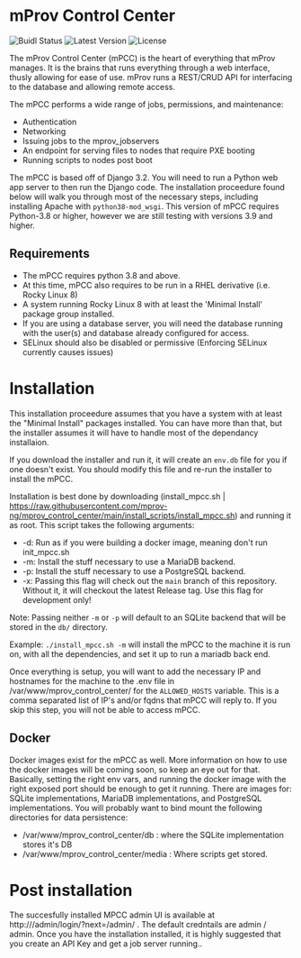 
# mProv Control Center
![Buidl Status](https://img.shields.io/github/actions/workflow/status/mprov-ng/mprov_control_center/dockerimages.yml?style=plastic)
![Latest Version](https://img.shields.io/github/v/tag/mprov-ng/mprov_control_center?style=plastic)
![License](https://img.shields.io/github/license/mprov-ng/mprov_control_center?style=plastic)

The mProv Control Center (mPCC) is the heart of everything that mProv manages. It is the brains that runs everything through a web interface, thusly allowing for ease of use. mProv runs a REST/CRUD API for interfacing to the database and allowing remote access. 

The mPCC performs a wide range of jobs, permissions, and maintenance:
- Authentication
- Networking
- Issuing jobs to the mprov_jobservers
- An endpoint for serving files to nodes that require PXE booting 
- Running scripts to nodes post boot

The mPCC is based off of Django 3.2. You will need to run a Python web app server to then run the Django code. The installation proceedure found below will walk you through most of the necessary steps, including installing Apache with `python38-mod_wsgi`. This version of mPCC requires Python-3.8 or higher, however we are still testing with versions 3.9 and higher.

## Requirements
- The mPCC requires python 3.8 and above.  
- At this time, mPCC also requires to be run in a RHEL derivative (i.e. Rocky Linux 8)
- A system running Rocky Linux 8 with at least the 'Minimal Install' package group installed.
- If you are using a database server, you will need the database running with the user(s) and database already configured for access.
- SELinux should also be disabled or permissive (Enforcing SELinux currently causes issues)

# Installation
This installation proceedure assumes that you have a system with at least the "Minimal Install" packages installed.  You can have more than that, but the installer assumes it will have to handle most of the dependancy installaion.

If you download the installer and run it, it will create an `env.db` file for you if one doesn't exist.  You should modify this file and re-run the installer to install the mPCC.



Installation is best done by downloading (install_mpcc.sh | https://raw.githubusercontent.com/mprov-ng/mprov_control_center/main/install_scripts/install_mpcc.sh) and running it as root.  This script takes the following arguments:

- -d: Run as if you were building a docker image, meaning don't run init_mpcc.sh
- -m: Install the stuff necessary to use a MariaDB backend.
- -p: Install the stuff necessary to use a PostgreSQL backend.
- -x: Passing this flag will check out the `main` branch of this repository.  Without it, it will checkout the latest Release tag.  Use this flag for development only!

Note: Passing neither `-m` or `-p` will default to an SQLite backend that will be stored in the `db/` directory.


Example: `./install_mpcc.sh -m` will install the mPCC to the machine it is run on, with all the dependencies, and set it up to run a mariadb back end.  

Once everything is setup, you will want to add the necessary IP and hostnames for the machine to the .env file in /var/www/mprov_control_center/ for the `ALLOWED_HOSTS` variable.  This is a comma separated list of IP's and/or fqdns that mPCC will reply to.  If you skip this step, you will not be able to access mPCC.


## Docker
Docker images exist for the mPCC as well.  More information on how to use the docker images will be coming soon, so keep an eye out for that.  Basically, setting the right env vars, and running the docker image with the right exposed port should be enough to get it running.  There are images for: SQLite implementations, MariaDB implementations, and PostgreSQL implementations.  You will probably want to bind mount the following directories for data persistence:

- /var/www/mprov_control_center/db : where the SQLite implementation stores it's DB
- /var/www/mprov_control_center/media : Where scripts get stored.

# Post installation
The succesfully installed MPCC admin UI is available at http://<FQDN or IP>/admin/login/?next=/admin/ . The default credntails are admin / admin. 
Once you have the installation installed, it is highly suggested that you create an API Key and get a job server running..

